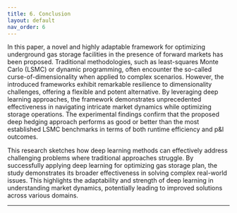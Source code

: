 ```yaml
---
title: 6. Conclusion
layout: default
nav_order: 6
---
```

In this paper, a novel and highly adaptable framework for optimizing underground gas storage facilities in the presence of forward markets has been proposed. Traditional methodologies, such as least-squares Monte Carlo (LSMC) or dynamic programming, often encounter the so-called curse-of-dimensionality when applied to complex scenarios. However, the introduced frameworks exhibit remarkable resilience to dimensionality challenges, offering a flexible and potent alternative. By leveraging deep learning approaches, the framework demonstrates unprecedented effectiveness in navigating intricate market dynamics while optimizing storage operations. The experimental findings confirm that the proposed deep hedging approach performs as good or better than the most established LSMC benchmarks in terms of both runtime efficiency and p&l outcomes.

This research sketches how deep learning methods can effectively address challenging problems where traditional approaches struggle. By successfully applying deep learning for optimizing gas storage plan, the study demonstrates its broader effectiveness in solving complex real-world issues. This highlights the adaptability and strength of deep learning in understanding market dynamics, potentially leading to improved solutions across various domains.


---